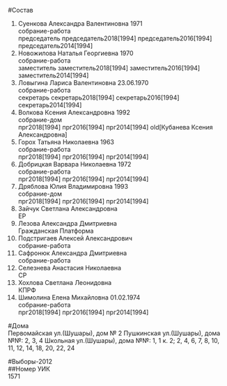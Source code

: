 #Состав  
1. Суенкова Александра Валентиновна 1971  
    собрание-работа  
    председатель председатель2018[1994] председатель2016[1994] председатель2014[1994]  
2. Новожилова Наталья Георгиевна 1970  
    собрание-работа  
    заместитель заместитель2018[1994] заместитель2016[1994] заместитель2014[1994]  
3. Ловыгина Лариса Валентиновна 23.06.1970  
    собрание-работа  
    секретарь секретарь2018[1994] секретарь2016[1994] секретарь2014[1994]  
4. Волкова Ксения Александровна 1992  
    собрание-дом  
    прг2018[1994] прг2016[1994] прг2014[1994] old[Кубанева Ксения Александровна]  
5. Горох Татьяна Николаевна 1963  
    собрание-работа  
    прг2018[1994] прг2016[1994] прг2014[1994]  
6. Добрицкая Варвара Николаевна 1972  
    собрание-работа  
    прг2018[1994] прг2016[1994] прг2014[1994]  
7. Дряблова Юлия Владимировна 1993  
    собрание-дом  
    прг2018[1994] прг2016[1994] прг2014[1994]  
8. Зайчук Светлана Александровна  
    ЕР  
9. Лезова Александра Дмитриевна  
    Гражданская Платформа  
10. Подстригаев Алексей Александрович  
    собрание-работа  
11. Сафронюк Александра Дмитриевна  
    собрание-работа  
12. Селезнева Анастасия Николаевна  
    СР  
13. Хохлова Светлана Леонидовна  
    КПРФ  
14. Шимолина Елена Михайловна 01.02.1974  
    собрание-работа  
    прг2018[1994] прг2016[1994] прг2014[1994]  
  
#Дома  
Первомайская ул.(Шушары), дом № 2 Пушкинская ул.(Шушары), дома №№: 2, 3, 4 Школьная ул.(Шушары), дома №№: 1, 1 к. 2; 2, 4, 6, 7, 8, 10, 11, 12, 14, 18, 20, 22, 24  
  
#Выборы-2012  
##Номер УИК  
1571  
